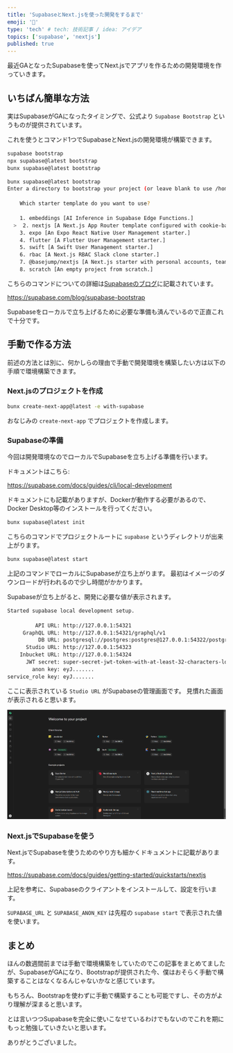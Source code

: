```yaml
---
title: 'SupabaseとNext.jsを使った開発をするまで'
emoji: '🐷'
type: 'tech' # tech: 技術記事 / idea: アイデア
topics: ['supabase', 'nextjs']
published: true
---
```


最近GAとなったSupabaseを使ってNext.jsでアプリを作るための開発環境を作っていきます。

## いちばん簡単な方法

実はSupabaseがGAになったタイミングで、公式より `Supabase Bootstrap` というものが提供されています。

これを使うとコマンド1つでSupabaseとNext.jsの開発環境が構築できます。

```bash
supabase bootstrap
npx supabase@latest bootstrap
bunx supabase@latest bootstrap
```

```bash
bunx supabase@latest bootstrap
Enter a directory to bootstrap your project (or leave blank to use /home/user/dev): test

    Which starter template do you want to use?

    1. embeddings [AI Inference in Supabase Edge Functions.]
  >  2. nextjs [A Next.js App Router template configured with cookie-based auth.]
    3. expo [An Expo React Native User Management starter.]
    4. flutter [A Flutter User Management starter.]
    5. swift [A Swift User Management starter.]
    6. rbac [A Next.js RBAC Slack clone starter.]
    7. @basejump/nextjs [A Next.js starter with personal accounts, teams, permissions and Stripe billing]
    8. scratch [An empty project from scratch.]
```

こちらのコマンドについての詳細は[Supabaseのブログ](https://supabase.com/blog/supabase-bootstrap)に記載されています。

https://supabase.com/blog/supabase-bootstrap

Supabaseをローカルで立ち上げるために必要な準備も済んでいるので正直これで十分です。

## 手動で作る方法

前述の方法とは別に、何かしらの理由で手動で開発環境を構築したい方は以下の手順で環境構築できます。

### Next.jsのプロジェクトを作成

```bash
bunx create-next-app@latest -e with-supabase
```

おなじみの `create-next-app` でプロジェクトを作成します。

### Supabaseの準備

今回は開発環境なのでローカルでSupabaseを立ち上げる準備を行います。

ドキュメントはこちら:

https://supabase.com/docs/guides/cli/local-development

ドキュメントにも記載がありますが、Dockerが動作する必要があるので、Docker Desktop等のインストールを行ってください。

```bash
bunx supabase@latest init
```

こちらのコマンドでプロジェクトルートに `supabase` というディレクトリが出来上がります。

```bash
bunx supabase@latest start
```

上記のコマンドでローカルにSupabaseが立ち上がります。
最初はイメージのダウンロードが行われるので少し時間がかかります。

Supabaseが立ち上がると、開発に必要な値が表示されます。

```bash
Started supabase local development setup.

         API URL: http://127.0.0.1:54321
     GraphQL URL: http://127.0.0.1:54321/graphql/v1
          DB URL: postgresql://postgres:postgres@127.0.0.1:54322/postgres
      Studio URL: http://127.0.0.1:54323
    Inbucket URL: http://127.0.0.1:54324
      JWT secret: super-secret-jwt-token-with-at-least-32-characters-long
        anon key: eyJ.......
service_role key: eyJ.......
```

ここに表示されている `Studio URL` がSupabaseの管理画面です。
見慣れた画面が表示されると思います。

![](/images/2024-04-21-01.png)

### Next.jsでSupabaseを使う

Next.jsでSupabaseを使うためのやり方も細かくドキュメントに記載があります。

https://supabase.com/docs/guides/getting-started/quickstarts/nextjs

上記を参考に、Supabaseのクライアントをインストールして、設定を行います。

`SUPABASE_URL` と `SUPABASE_ANON_KEY` は先程の `supabase start` で表示された値を使います。

## まとめ

ほんの数週間前までは手動で環境構築をしていたのでこの記事をまとめてましたが、SupabaseがGAになり、Bootstrapが提供された今、僕はおそらく手動で構築することはなくなるんじゃないかなと感じています。

もちろん、Bootstrapを使わずに手動で構築することも可能ですし、その方がより理解が深まると思います。

とは言いつつSupabaseを完全に使いこなせているわけでもないのでこれを期にもっと勉強していきたいと思います。

ありがとうございました。
